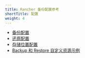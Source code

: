 ```yaml
---
title: Rancher 备份配置参考
shortTitle: 配置
weight: 4
---
```


- [备份配置](./backup-config)
- [还原配置](./restore-config)
- [存储位置配置](./storage-config)
- [Backup 和 Restore 自定义资源示例](../examples)